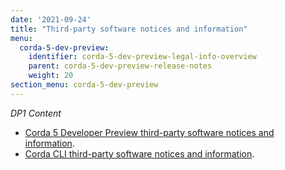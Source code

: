 ```yaml
---
date: '2021-09-24'
title: "Third-party software notices and information"
menu:
  corda-5-dev-preview:
    identifier: corda-5-dev-preview-legal-info-overview
    parent: corda-5-dev-preview-release-notes
    weight: 20
section_menu: corda-5-dev-preview
---
```


*DP1 Content*

* [Corda 5 Developer Preview third-party software notices and information](corda-5-dev-preview.html).
* [Corda CLI third-party software notices and information](corda-cli.html).
